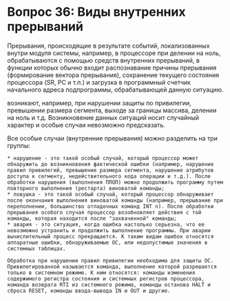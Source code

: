 ﻿# Вопрос 36: Виды внутренних прерываний

Прерывания, происходящие в результате событий, локализованных внутри модуля системы, например, в процессоре при делении на ноль, обрабатываются с помощью средств внутренних прерываний, в функции которых обычно входит распознавание причины прерывания (формирование вектора прерывания), сохранение текущего состояния процессора (SR, PC и т.п.) и загрузка в программный счетчик начального адреса подпрограммы, обрабатывающей данную ситуацию.

возникают, например, при нарушении защиты по привилегии, превышении размера сегмента, выходе за границы массива, делении на ноль и т.д. Возникновение данных ситуаций носит случайный характер и особые случаи невозможно предсказать.

Все особые случаи (внутренние прерывания) можно разделить на три группы:

    * нарушение - это такой особый случай, который процессор может обнаружить до возникновения фактической ошибки (например, нарушение правил привилегий, превышение размера сегмента, нарушение атрибутов доступа к сегменту, недействительного кода операции и т.д.). После обработки нарушения (выполнения ППОП) можно продолжить программу путем повторного выполнения (рестарта) виноватой команды;
    * ловушка - это такой особый случай, который процессор обнаруживает после окончания выполнения виноватой команды (например, прерывание при переполнении, большинство отладочных команд INT n). После обработки прерывания особого случая процессор возобновляет действия с той команды, которая находится после "захваченной" команды;
    * авария - это ситуация, когда ошибка настолько серьезна, что ее невозможно устранить и продолжить выполнение программы. При аварии вычислительный процесс прекращается. К таким видам ошибок относятся аппаратные ошибки, обнаруживаемые ОС, или недопустимые значения в системных таблицах.

	Обработка при нарушении правил привилегии необходима для защиты ОС. Привилегированной называется команда, выполнение которой разрешается только в системном режиме. К ним относятся: команды изменения содержимого регистра состояния и системных регистров процессора, команда возврата RTI из системного режима, команды останова HALT и сброса RESET, команды ввода-вывода IN и OUT и другие.